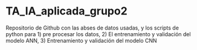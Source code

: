 # TA_IA_aplicada_grupo2
Repositorio de Github con las abses de datos usadas, y los scripts de python para 1) pre procesar los datos, 2) El entrenamiento y validación del modelo ANN, 3) Entrenamiento y validación del modelo CNN
